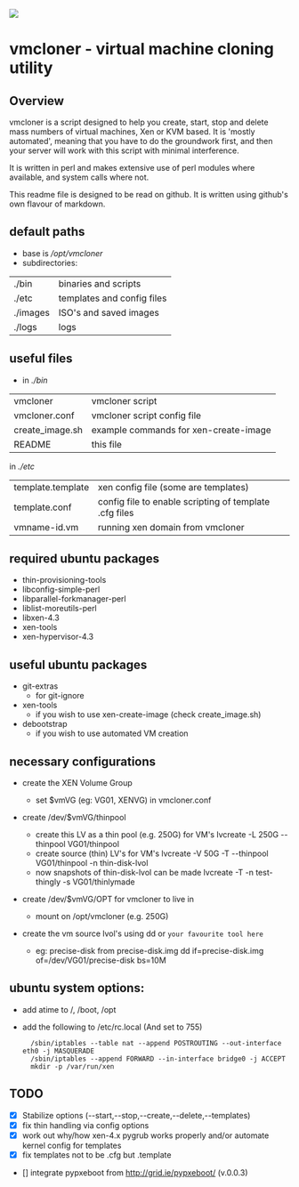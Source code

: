 ![](https://raw.github.com/systemdatarecorder/vmcloner/master/img/vmcloner.png)

# vmcloner - virtual machine cloning utility

## Overview

vmcloner is a script designed to help you create, start, stop and delete mass numbers of
virtual machines, Xen or KVM based. It is 'mostly automated', meaning that you have to 
do the groundwork first, and then your server will work with this script with minimal 
interference.

It is written in perl and makes extensive use of perl modules where available, and 
system calls where not.

This readme file is designed to be read on github. It is written using github's
own flavour of markdown.

## default paths

* base is _/opt/vmcloner_
* subdirectories:

<TABLE>
<TR>
<TD>./bin</TD><TD>binaries and scripts</TD>
</TR>
<TR>
<TD>./etc</TD><TD>templates and config files</TD>
</TR>
<TR>
<TD>./images</TD><TD>ISO's and saved images</TD>
</TR>
<TR>
<TD>./logs</TD><TD>logs</TD>
</TR>
</TABLE>

## useful files

* in _./bin_  

<TABLE>
<TR>
<TD>vmcloner</TD><TD>vmcloner script</TD>
</TR>
<TR>
<TD>vmcloner.conf</TD><TD>vmcloner script config file</TD>
</TR>
<TR>
<TD>create_image.sh</TD><TD>example commands for xen-create-image</TD>
</TR>
<TR>
<TD>README</TD><TD>this file</TD>
</TR>
</TABLE>

in _./etc_

<TABLE>
<TR>
<TD>template.template</TD><TD>xen config file (some are templates)</TD>
</TR>
<TR>
<TD>template.conf</TD><TD>config file to enable scripting of template .cfg files</TD>
</TR>
<TR>
<TD>vmname-id.vm</TD><TD>running xen domain from vmcloner</TD>
</TR>
</TABLE>


## required ubuntu packages
* thin-provisioning-tools
* libconfig-simple-perl
* libparallel-forkmanager-perl
* liblist-moreutils-perl
* libxen-4.3
* xen-tools
* xen-hypervisor-4.3

## useful ubuntu packages
* git-extras
  * for git-ignore
* xen-tools
  * if you wish to use xen-create-image (check create_image.sh)
* debootstrap
  * if you wish to use automated VM creation

## necessary configurations
* create the XEN Volume Group
  * set $vmVG (eg: VG01, XENVG) in vmcloner.conf
* create /dev/$vmVG/thinpool
  * create this LV as a thin pool (e.g. 250G) for VM's
        lvcreate -L 250G --thinpool VG01/thinpool
  * create source (thin) LV's for VM's
        lvcreate -V 50G -T --thinpool VG01/thinpool -n thin-disk-lvol
  * now snapshots of thin-disk-lvol can be made
        lvcreate -T -n test-thingly -s VG01/thinlymade

* create /dev/$vmVG/OPT for vmcloner to live in
  * mount on /opt/vmcloner (e.g. 250G)
* create the vm source lvol's using dd or ```your favourite tool here```
  * eg: precise-disk from precise-disk.img
        dd if=precise-disk.img of=/dev/VG01/precise-disk bs=10M

## ubuntu system options:
* add atime to /, /boot, /opt
* add the following to /etc/rc.local (And set to 755)

        /sbin/iptables --table nat --append POSTROUTING --out-interface eth0 -j MASQUERADE  
        /sbin/iptables --append FORWARD --in-interface bridge0 -j ACCEPT  
        mkdir -p /var/run/xen  

## TODO

- [x] Stabilize options (--start,--stop,--create,--delete,--templates)
- [x] fix thin handling via config options
- [x] work out why/how xen-4.x pygrub works properly and/or automate kernel config for templates
- [x] fix templates not to be .cfg but .template
- [] integrate pypxeboot from http://grid.ie/pypxeboot/ (v.0.0.3)

